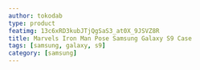 ```yaml
---
author: tokodab
type: product
featimg: 13c6xRD3kubJTjQgSaS3_at0X_9JSVZ8R
title: Marvels Iron Man Pose Samsung Galaxy S9 Case
tags: [samsung, galaxy, s9]
category: [samsung]
---
```

